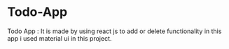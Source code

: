 

# Todo-App
Todo App : It is made by using react js to add or delete functionality in this app i used material ui in this project.
